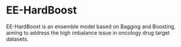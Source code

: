 # EE-HardBoost
EE-HardBoost is an ensemble model based on Bagging and Boosting, aiming to address the high imbalance issue in oncology drug target datasets.
